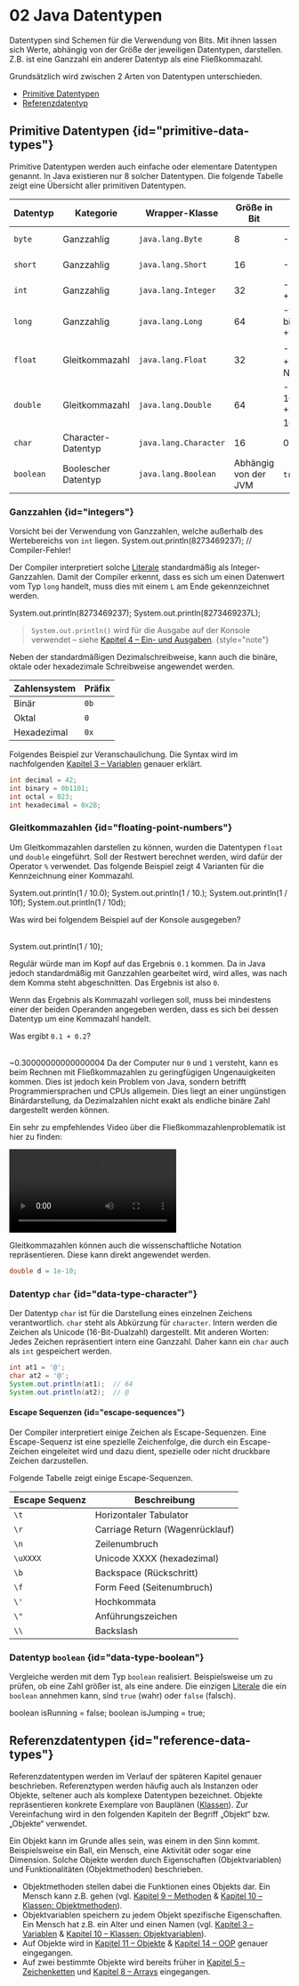 # 02 Java Datentypen

Datentypen sind Schemen für die Verwendung von <tooltip term="Bit"><format color="%GlossaryLinkColor%">Bits</format></tooltip>. Mit ihnen lassen sich Werte, abhängig von der Größe der jeweiligen Datentypen, darstellen. Z.B. ist eine Ganzzahl ein anderer Datentyp als eine Fließkommazahl.

Grundsätzlich wird zwischen 2 Arten von Datentypen unterschieden.

- <format color="%c1%">[Primitive Datentypen](#primitive-data-types)</format>
- <format color="%c2%">[Referenzdatentyp](#reference-data-types)</format>

## <format color="%c1%">Primitive Datentypen</format> {id="primitive-data-types"}
Primitive Datentypen werden auch einfache oder elementare Datentypen genannt. In Java existieren nur 8 solcher Datentypen. Die folgende Tabelle zeigt eine Übersicht aller primitiven Datentypen.

| Datentyp  | Kategorie           | Wrapper-Klasse        | Größe in Bit                                                                                    | Wertebereich                                                                                             | Beschreibung                                             |
|-----------|---------------------|-----------------------|-------------------------------------------------------------------------------------------------|----------------------------------------------------------------------------------------------------------|----------------------------------------------------------|
| `byte`    | Ganzzahlig          | `java.lang.Byte`      | 8                                                                                               | -128 bis +127                                                                                            | Zweierkomplement-Werte                                   |
| `short`   | Ganzzahlig          | `java.lang.Short`     | 16                                                                                              | -32.768 bis +32.767                                                                                      | Zweierkomplement-Werte                                   |
| `int`     | Ganzzahlig          | `java.lang.Integer`   | 32                                                                                              | -2.147.483.648 bis +2.147.483.647                                                                        | Zweierkomplement-Werte                                   |
| `long`    | Ganzzahlig          | `java.lang.Long`      | 64                                                                                              | -9.223.372.036.854.775.808 bis +9.223.372.036.854.775.807                                                | Zweierkomplement-Werte                                   |
| `float`   | Gleitkommazahl      | `java.lang.Float`     | 32                                                                                              | -3,40282347 * 10<sup>38</sup> bis +3,40282347 * 10<sup>38</sup> (8 Nachkommastellen)                     | 32-Bit IEEE 754-Gleitkommazahl                           |
| `double`  | Gleitkommazahl      | `java.lang.Double`    | 64                                                                                              | -1,79769313486231570 * 10<up>308</sup> bis +1,79769313486231570 * 10<sup>308</sup> (17 Nachkommastellen) | 64-Bit IEEE 754-Gleitkommazahl mit doppelter Genauigkeit |
| `char`    | Character-Datentyp  | `java.lang.Character` | 16                                                                                              | 0 bis +65.535                                                                                            | Unicode-Zeichen (UTF-16)                                 |
| `boolean` | Boolescher Datentyp | `java.lang.Boolean`   | Abhängig von der <tooltip term="JVM"><format color="%GlossaryLinkColor%">JVM</format></tooltip> | `true` oder `false`                                                                                      | Boolescher Wahrheitswert                                 |

### Ganzzahlen {id="integers"}

<warning>
    Vorsicht bei der Verwendung von Ganzzahlen, welche außerhalb des Wertebereichs von <code>int</code> liegen.
    <code-block lang="java">
        System.out.println(8273469237); // Compiler-Fehler!
    </code-block>
</warning>

Der <tooltip term="Compiler"><format color="%GlossaryLinkColor%">Compiler</format></tooltip> interpretiert solche <format color="%LinkColor%">[Literale](01-java-token.md#literals)</format> standardmäßig als Integer-Ganzzahlen. Damit der Compiler erkennt, dass es sich um einen Datenwert vom Typ `long` handelt, muss dies mit einem `L` am Ende gekennzeichnet werden.

<compare>
    <code-block lang="java">
        System.out.println(8273469237);
    </code-block>
    <code-block lang="java">
        System.out.println(8273469237L);
    </code-block>
</compare>

> `System.out.println()` wird für die Ausgabe auf der Konsole verwendet – siehe <format color="%NoteLinkColor%">[Kapitel 4 – Ein- und Ausgaben](04-java-io.md)</format>.
{style="note"}

Neben der standardmäßigen Dezimalschreibweise, kann auch die binäre, oktale oder hexadezimale Schreibweise angewendet werden.

| Zahlensystem | Präfix |
|--------------|--------|
| Binär        | `0b`   |
| Oktal        | `0`    |
| Hexadezimal  | `0x`   |

Folgendes Beispiel zur Veranschaulichung. Die Syntax wird im nachfolgenden <format color="%LinkColor%">[Kapitel 3 – Variablen](03-java-variables.md)</format> genauer erklärt.

```java
int decimal = 42;  
int binary = 0b1101;  
int octal = 023;  
int hexadecimal = 0x2B;
```

### Gleitkommazahlen {id="floating-point-numbers"}

Um Gleitkommazahlen darstellen zu können, wurden die Datentypen `float` und `double` eingeführt. Soll der Restwert berechnet werden, wird dafür der Operator `%` verwendet. Das folgende Beispiel zeigt 4 Varianten für die Kennzeichnung einer Kommazahl.

<code-block lang="java">
    System.out.println(1 / 10.0);
    System.out.println(1 / 10.);
    System.out.println(1 / 10f);
    System.out.println(1 / 10d);
</code-block>

<tabs group="floating-point-1">
    <tab id="floating-point-division-task-1" title="Aufgabe" group-key="task">
        <p>Was wird bei folgendem Beispiel auf der Konsole ausgegeben?</p><br/>
        <code-block lang="java">
            System.out.println(1 / 10);
        </code-block>
    </tab>
    <tab id="floating-point-division-solution-1" title="Lösung" group-key="solution">
        <p>Regulär würde man im Kopf auf das Ergebnis <code>0.1</code> kommen. Da in Java jedoch standardmäßig mit Ganzzahlen gearbeitet wird, wird alles, was nach dem Komma steht abgeschnitten. Das Ergebnis ist also <code>0</code>.</p>
    <note>
        Wenn das Ergebnis als Kommazahl vorliegen soll, muss bei mindestens einer der beiden Operanden angegeben werden, dass es sich bei dessen Datentyp um eine Kommazahl handelt.
    </note>
    </tab>
</tabs>

<tabs group="floating-point-2">
    <tab id="floating-point-division-task-2" title="Aufgabe" group-key="task">
        <p>Was ergibt <code>0.1 + 0.2</code>?</p><br/>
    </tab>
    <tab id="floating-point-division-solution-2" title="Lösung" group-key="solution">
        <code-block lang="java">
            ~0.30000000000000004
        </code-block>
        <warning>
            Da der Computer nur <code>0</code> und <code>1</code> versteht, kann es beim Rechnen mit Fließkommazahlen zu geringfügigen Ungenauigkeiten kommen. Dies ist jedoch kein Problem von Java, sondern betrifft Programmiersprachen und CPUs allgemein. Dies liegt an einer ungünstigen Binärdarstellung, da Dezimalzahlen nicht exakt als endliche binäre Zahl dargestellt werden können.
        </warning>
    </tab>
</tabs>

<note title="Die Fließkommazahlenproblematik">
    <p>Ein sehr zu empfehlendes Video über die Fließkommazahlenproblematik ist hier zu finden:</p>
    <video src="https://www.youtube.com/watch?v=PZRI1IfStY0"/>
</note>

Gleitkommazahlen können auch die wissenschaftliche Notation repräsentieren. Diese kann direkt angewendet werden.

```Java
double d = 1e-10;
```

### Datentyp `char` {id="data-type-character"}

Der Datentyp `char` ist für die Darstellung eines einzelnen Zeichens verantwortlich. `char` steht als Abkürzung für `character`. Intern werden die Zeichen als Unicode (16-Bit-Dualzahl) dargestellt. Mit anderen Worten: Jedes Zeichen repräsentiert intern eine Ganzzahl. Daher kann ein `char` auch als `int` gespeichert werden.

```Java
int at1 = '@';
char at2 = '@';
System.out.println(at1);  // 64
System.out.println(at2);  // @
```

#### Escape Sequenzen {id="escape-sequences"}

Der <tooltip term="Compiler"><format color="%GlossaryLinkColor%">Compiler</format></tooltip> interpretiert einige Zeichen als Escape-Sequenzen. Eine Escape-Sequenz ist eine spezielle Zeichenfolge, die durch ein Escape-Zeichen eingeleitet wird und dazu dient, spezielle oder nicht druckbare Zeichen darzustellen.

Folgende Tabelle zeigt einige Escape-Sequenzen.

| Escape Sequenz | Beschreibung                    |
|----------------|---------------------------------|
| `\t`           | Horizontaler Tabulator          |
| `\r`           | Carriage Return (Wagenrücklauf) |
| `\n`           | Zeilenumbruch                   |
| `\uXXXX`       | Unicode XXXX (hexadezimal)      |
| `\b`           | Backspace (Rückschritt)         |
| `\f`           | Form Feed (Seitenumbruch)       |
| `\'`           | Hochkommata                     |
| `\"`           | Anführungszeichen               |
| `\\`           | Backslash                       |

### Datentyp `boolean` {id="data-type-boolean"}

Vergleiche werden mit dem Typ `boolean` realisiert. Beispielsweise um zu prüfen, ob eine Zahl größer ist, als eine andere. Die einzigen <format color="%LinkColor%">[Literale](01-java-token.md#literals)</format> die ein `boolean` annehmen kann, sind `true` (wahr) oder `false` (falsch).

<code-block lang="java">
    boolean isRunning = false;
    boolean isJumping = true;
</code-block>

## <format color="%c2%">Referenzdatentypen</format> {id="reference-data-types"}

Referenzdatentypen werden im Verlauf der späteren Kapitel genauer beschrieben. Referenztypen werden häufig auch als Instanzen oder Objekte, seltener auch als komplexe Datentypen bezeichnet. Objekte repräsentieren konkrete Exemplare von Bauplänen (<format color="%LinkColor%">[Klassen](10-java-classes.md)</format>). Zur Vereinfachung wird in den folgenden Kapiteln der Begriff „Objekt“ bzw. „Objekte“ verwendet.

Ein Objekt kann im Grunde alles sein, was einem in den Sinn kommt. Beispielsweise ein Ball, ein Mensch, eine Aktivität oder sogar eine Dimension. Solche Objekte werden durch Eigenschaften (Objektvariablen) und Funktionalitäten (Objektmethoden) beschrieben.

- Objektmethoden stellen dabei die Funktionen eines Objekts dar. Ein Mensch kann z.B. gehen (vgl. <format color="%LinkColor%">[Kapitel 9 – Methoden](09-java-methods.md)</format> & <format color="%LinkColor%">[Kapitel 10 – Klassen: Objektmethoden](10-java-classes.md#object-methods)</format>).
- Objektvariablen speichern zu jedem Objekt spezifische Eigenschaften. Ein Mensch hat z.B. ein Alter und einen Namen (vgl. <format color="%LinkColor%">[Kapitel 3 – Variablen](03-java-variables.md)</format> & <format color="%LinkColor%">[Kapitel 10 – Klassen: Objektvariablen](10-java-classes.md#object-variables)</format>).
- Auf Objekte wird in <format color="%LinkColor%">[Kapitel 11 – Objekte](11-java-objects.md)</format> & <format color="%LinkColor%">[Kapitel 14 – OOP](14-java-oop.md)</format> genauer eingegangen.
- Auf zwei bestimmte Objekte wird bereits früher in <format color="%LinkColor%">[Kapitel 5 – Zeichenketten](05-java-strings.md)</format> und <format color="%LinkColor%">[Kapitel 8 – Arrays](08-java-arrays.md)</format> eingegangen.